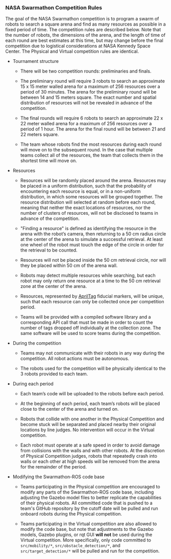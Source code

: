 ### NASA Swarmathon Competition Rules

The goal of the NASA Swarmathon competition is to program a swarm of robots to search a square arena and find as many resources as possible in a fixed period of time. The competition rules are described below. Note that the number of robots, the dimensions of the arena, and the length of time of each round are best estimates at this time, but may change before the final competition due to logistical considerations at NASA Kennedy Space Center. The Physical and Virtual competition rules are identical.

- Tournament structure

    - There will be two competition rounds: preliminaries and finals.

    - The preliminary round will require 3 robots to search an approximate 15 x 15 meter walled arena for a maximum of 256 resources over a period of 30 minutes. The arena for the preliminary round will be between 14 and 15 meters square. The exact number and spatial distribution of resources will not be revealed in advance of the competition.

    - The final rounds will require 6 robots to search an approximate 22 x 22 meter walled arena for a maximum of 256 resources over a period of 1 hour. The arena for the final round will be between 21 and 22 meters square.

    - The team whose robots find the most resources during each round will move on to the subsequent round. In the case that multiple teams collect all of the resources, the team that collects them in the shortest time will move on.

- Resources

    - Resources will be randomly placed around the arena. Resources may be placed in a uniform distribution, such that the probability of encountering each resource is equal, or in a non-uniform distribution, in which some resources will be grouped together. The resource distribution will selected at random before each round, meaning that neither the exact locations of resources, nor the number of clusters of resources, will not be disclosed to teams in advance of the competition.

    - "Finding a resource" is defined as identifying the resource in the arena with the robot’s camera, then returning to a 50 cm radius circle at the center of the arena to simulate a successful retrieval. At least one wheel of the robot must touch the edge of the circle in order for the retrieval to be counted.

    - Resources will not be placed inside the 50 cm retrieval circle, nor will they be placed within 50 cm of the arena wall.

    - Robots may detect multiple resources while searching, but each robot may only return one resource at a time to the 50 cm retrieval zone at the center of the arena.

    - Resources, represented by [AprilTag](https://april.eecs.umich.edu/wiki/index.php/AprilTags) fiducial markers, will be unique, such that each resource can only be collected once per competition period.

    - Teams will be provided with a compiled software library and a corresponding API call that must be made in order to count the number of tags dropped off individually at the collection zone. The same software will be used to score teams during the competition.

- During the competition

    - Teams may not communicate with their robots in any way during the competition. All robot actions must be autonomous.

    - The robots used for the competition will be physically identical to the 3 robots provided to each team.

- During each period

    - Each team’s code will be uploaded to the robots before each period.

    - At the beginning of each period, each team’s robots will be placed close to the center of the arena and turned on.

    - Robots that collide with one another in the Physical Competition and become stuck will be separated and placed nearby their original locations by line judges. No intervention will occur in the Virtual competition.

    - Each robot must operate at a safe speed in order to avoid damage from collisions with the walls and with other robots. At the discretion of Physical Competition judges, robots that repeatedly crash into walls or each other at high speeds will be removed from the arena for the remainder of the period.

- Modifying the Swarmathon-ROS code base

    - Teams participating in the Physical competition are encouraged to modify any parts of the Swarmathon-ROS code base, including adjusting the Gazebo model files to better replicate the capabilities of their physical robots. All committed code that is pushed to a team's GitHub repository by the cutoff date will be pulled and run onboard robots during the Physical competition.
    
    - Teams participating in the Virtual competition are also allowed to modify the code base, but note that adjustments to the Gazebo models, Gazebo plugins, or rqt GUI **will not** be used during the Virtual competition. More specifically, only code committed to `src/mobility/*`, `src/obstacle_detection/*`, and `src/target_detection/*` will be pulled and run for the competition.
